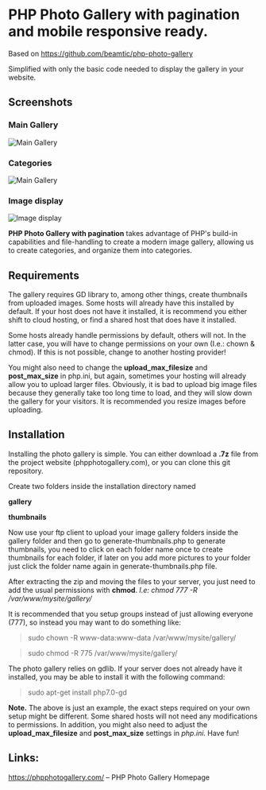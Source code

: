 # PHP Photo Gallery with pagination and mobile responsive ready.

Based on https://github.com/beamtic/php-photo-gallery

Simplified with only the basic code needed to display the gallery in your website.

## Screenshots

### Main Gallery

![Main Gallery](https://raw.githubusercontent.com/saudiqbal/PHP-photo-gallery-with-pagination/main/php-photo-gallery.jpg)

### Categories

![Main Gallery](https://raw.githubusercontent.com/saudiqbal/PHP-photo-gallery-with-pagination/main/php-photo-gallery-categories.jpg)

### Image display

![Image display](https://raw.githubusercontent.com/saudiqbal/PHP-photo-gallery-with-pagination/main/php-photo-gallery-view.jpg)

**PHP Photo Gallery with pagination** takes advantage of PHP's build-in capabilities and file-handling to create a modern image gallery, allowing us to create categories, and organize them into categories.

## Requirements
The gallery requires GD library to, among other things, create thumbnails from uploaded images. Some hosts will already have this installed by default. If your host does not have it installed, it is recommend you either shift to cloud hosting, or find a shared host that does have it installed.

Some hosts already handle permissions by default, others will not. In the latter case, you will have to change permissions on your own (I.e.: chown & chmod). If this is not possible, change to another hosting provider!

You might also need to change the **upload_max_filesize** and **post_max_size** in php.ini, but again, sometimes your hosting will already allow you to upload larger files. Obviously, it is bad to upload big image files because they generally take too long time to load, and they will slow down the gallery for your visitors. It is recommended you resize images before uploading.

## Installation
Installing the photo gallery is simple. You can either download a **.7z** file from the project website (phpphotogallery.com), or you can clone this git repository.

Create two folders inside the installation directory named

**gallery**

**thumbnails**


Now use your ftp client to upload your image gallery folders inside the gallery folder and then go to generate-thumbnails.php to generate thumbnails, you need to click on each folder name once to create thumbnails for each folder, if later on you add more pictures to your folder just click the folder name again in generate-thumbnails.php file.

After extracting the zip and moving the files to your server, you just need to add the usual permissions with **chmod**. _*I.e:* chmod 777 -R /var/www/mysite/gallery/_

It is recommended that you setup groups instead of just allowing everyone (777), so instead you may want to do something like:
> sudo chown -R www-data:www-data /var/www/mysite/gallery/

> sudo chmod -R 775 /var/www/mysite/gallery/

The photo gallery relies on gdlib. If your server does not already have it installed, you may be able to install it with the following command:

>sudo apt-get install php7.0-gd

**Note.** The above is just an example, the exact steps required on your own setup might be different. Some shared hosts will not need any modifications to permissions. In addition, you might also need to adjust the **upload_max_filesize** and **post_max_size** settings in _php.ini_. Have fun!

## Links:

https://phpphotogallery.com/ – PHP Photo Gallery Homepage

